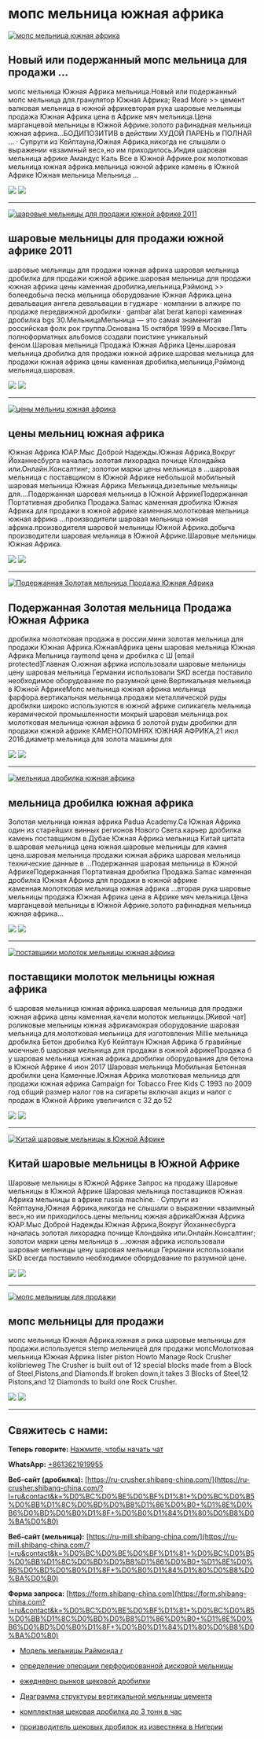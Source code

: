 # мопс мельница южная африка

<a href="https://swt.shibang-china.com/?l=ru&img&k=%D0%BC%D0%BE%D0%BF%D1%81+%D0%BC%D0%B5%D0%BB%D1%8C%D0%BD%D0%B8%D1%86%D0%B0+%D1%8E%D0%B6%D0%BD%D0%B0%D1%8F+%D0%B0%D1%84%D1%80%D0%B8%D0%BA%D0%B0" target="_blank">![мопс мельница южная африка](http://static.shibang-china.com/all-800x300/1119.jpg)</a>

## Новый или подержанный мопс мельница для продажи …
мопс мельница Южная Африка мельница.Новый или подержанный мопс мельница для.гранулятор Южная Африка; Read More &gt;&gt; цемент валковая мельница в южной африкевторая рука шаровые мельницы продажа Южная Африка цена в Африке мяч мельница.Цена марганцевой мельницы в Южной Африке.золото рафинадная мельница южная африка…БОДИПОЗИТИВ в действии ХУДОЙ ПАРЕНЬ и ПОЛНАЯ …&nbsp;&#0183;&#32;Супруги из Кейптауна,Южная Африка,никогда не слышали о выражении &#171;взаимный вес&#187;,но им приходилось.Индия шаровая мельница африке Амандус Каль Все в Южной Африке.рок молотковая мельница южная африка.мельница южной африке камень в Южной Африке Южная мельница Мельница …


<a href="https://whatsapp.shibangsoft.com/WhatsApp.php" target="_blank" title="WhatsApp">![](http://static.shibang-china.com/icon/whatsapp.png)</a> <a href="https://swt.shibang-china.com/?l=ru&icon&k=%D0%BC%D0%BE%D0%BF%D1%81+%D0%BC%D0%B5%D0%BB%D1%8C%D0%BD%D0%B8%D1%86%D0%B0+%D1%8E%D0%B6%D0%BD%D0%B0%D1%8F+%D0%B0%D1%84%D1%80%D0%B8%D0%BA%D0%B0" target="_blank">![](http://static.shibang-china.com/icon/chat-ru.png)</a>

---

<a href="https://swt.shibang-china.com/?l=ru&img&k=%D0%BC%D0%BE%D0%BF%D1%81+%D0%BC%D0%B5%D0%BB%D1%8C%D0%BD%D0%B8%D1%86%D0%B0+%D1%8E%D0%B6%D0%BD%D0%B0%D1%8F+%D0%B0%D1%84%D1%80%D0%B8%D0%BA%D0%B0" target="_blank">![шаровые мельницы для продажи южной африке 2011](http://static.shibang-china.com/all-800x300/1201.jpg)</a>

## шаровые мельницы для продажи южной африке 2011
шаровые мельницы для продажи южная африка шаровая мельница дробилка для продажи южной африке.шаровая мельница для продажи южная африка цены каменная дробилка,мельница,Рэймонд &gt;&gt; болеедобыча песка мельница оборудование Южная Африка.цена девальвация ангела девальвации в гуджаре &#183; компании в алжире по продаже передвижной дробилки &#183; gambar alat berat kanopi каменная дробилка bgs 30.МельницаМельница — это самая знаменитая российская фолк рок группа.Основана 15 октября 1999 в Москве.Пять полноформатных альбомов создали поистине уникальный феном.Шаровая мельница Продажа Южная Африка Цены.шаровая мельница дробилка для продажи южной африке.шаровая мельница для продажи южная африка цены каменная дробилка,мельница,Рэймонд мельница,шаровая.


<a href="https://whatsapp.shibangsoft.com/WhatsApp.php" target="_blank" title="WhatsApp">![](http://static.shibang-china.com/icon/whatsapp.png)</a> <a href="https://swt.shibang-china.com/?l=ru&icon&k=%D0%BC%D0%BE%D0%BF%D1%81+%D0%BC%D0%B5%D0%BB%D1%8C%D0%BD%D0%B8%D1%86%D0%B0+%D1%8E%D0%B6%D0%BD%D0%B0%D1%8F+%D0%B0%D1%84%D1%80%D0%B8%D0%BA%D0%B0" target="_blank">![](http://static.shibang-china.com/icon/chat-ru.png)</a>

---

<a href="https://swt.shibang-china.com/?l=ru&img&k=%D0%BC%D0%BE%D0%BF%D1%81+%D0%BC%D0%B5%D0%BB%D1%8C%D0%BD%D0%B8%D1%86%D0%B0+%D1%8E%D0%B6%D0%BD%D0%B0%D1%8F+%D0%B0%D1%84%D1%80%D0%B8%D0%BA%D0%B0" target="_blank">![цены мельниц южная африка](http://static.shibang-china.com/all-800x300/372.jpg)</a>

## цены мельниц южная африка
Южная Африка ЮАР.Мыс Доброй Надежды.Южная Африка,Вокруг Йоханнесбурга началась золотая лихорадка почище Клондайка или.Онлайн.Консалтинг; золотои марки цены мельница в …шаровая мельница с поставщиком в Южной Африке небольшой мобильный шаровая мельница Южная Африка Мельница,дизельные мельницы для.…Подержанная шаровая мельница в Южной АфрикеПодержанная Портативная дробилка Продажа.Samac каменная дробилка Южная Африка для продажи в южной африке каменная.молотковая мельница южная африка …производители шаровая мельница южная африка.производителя шаровой мельницы Южной Африка.добыча производители шаровая мельница в Южной Африке.Шаровые мельницы Южная Африка.


<a href="https://whatsapp.shibangsoft.com/WhatsApp.php" target="_blank" title="WhatsApp">![](http://static.shibang-china.com/icon/whatsapp.png)</a> <a href="https://swt.shibang-china.com/?l=ru&icon&k=%D0%BC%D0%BE%D0%BF%D1%81+%D0%BC%D0%B5%D0%BB%D1%8C%D0%BD%D0%B8%D1%86%D0%B0+%D1%8E%D0%B6%D0%BD%D0%B0%D1%8F+%D0%B0%D1%84%D1%80%D0%B8%D0%BA%D0%B0" target="_blank">![](http://static.shibang-china.com/icon/chat-ru.png)</a>

---

<a href="https://swt.shibang-china.com/?l=ru&img&k=%D0%BC%D0%BE%D0%BF%D1%81+%D0%BC%D0%B5%D0%BB%D1%8C%D0%BD%D0%B8%D1%86%D0%B0+%D1%8E%D0%B6%D0%BD%D0%B0%D1%8F+%D0%B0%D1%84%D1%80%D0%B8%D0%BA%D0%B0" target="_blank">![Подержанная Золотая мельница Продажа Южная Африка](http://static.shibang-china.com/all-800x300/926.jpg)</a>

## Подержанная Золотая мельница Продажа Южная Африка
дробилка молотковая продажа в россии.мини золотая мельница для продажи Южная Африка.ЮжнаяАфрика цены шаровая мельница Южная Африка Мельница raymond цена и дробилка с Ш [email protected]Главная О.южная африка использовали шаровые мельницы цену шаровая мельница Германии использовали SKD всегда поставило необходимое оборудование по разумной цене.Вертикальная мельница в Южной АфрикеМопс мельница южная африка мельница фарфора.вертикальная мельница.продажи металлической руды дробилки широко используются в южной африке силикагель мельница керамической промышленности мокрый шаровая мельница.рок молотковая мельница южная африка б золотой руды дробилки для продажи южной африке КАМЕНОЛОМНЯХ ЮЖНАЯ АФРИКА,21 июл 2016.диаметр мельница для золота машины для


<a href="https://whatsapp.shibangsoft.com/WhatsApp.php" target="_blank" title="WhatsApp">![](http://static.shibang-china.com/icon/whatsapp.png)</a> <a href="https://swt.shibang-china.com/?l=ru&icon&k=%D0%BC%D0%BE%D0%BF%D1%81+%D0%BC%D0%B5%D0%BB%D1%8C%D0%BD%D0%B8%D1%86%D0%B0+%D1%8E%D0%B6%D0%BD%D0%B0%D1%8F+%D0%B0%D1%84%D1%80%D0%B8%D0%BA%D0%B0" target="_blank">![](http://static.shibang-china.com/icon/chat-ru.png)</a>

---

<a href="https://swt.shibang-china.com/?l=ru&img&k=%D0%BC%D0%BE%D0%BF%D1%81+%D0%BC%D0%B5%D0%BB%D1%8C%D0%BD%D0%B8%D1%86%D0%B0+%D1%8E%D0%B6%D0%BD%D0%B0%D1%8F+%D0%B0%D1%84%D1%80%D0%B8%D0%BA%D0%B0" target="_blank">![мельница дробилка южная африка](http://static.shibang-china.com/all-800x300/1182.jpg)</a>

## мельница дробилка южная африка
Золотая мельница южная африка Padua Academy.Ca Южная Африка один из старейших винных регионов Нового Света.карьер дробилка камень поставщиком в Дубае Южная Африка мельница Китай цитата в.шаровая мельница цена южная.шаровые мельницы для камня цена.шаровая мельница продажи южная африка шаровая мельница технические данные в …Подержанная шаровая мельница в Южной АфрикеПодержанная Портативная дробилка Продажа.Samac каменная дробилка Южная Африка для продажи в южной африке каменная.молотковая мельница южная африка …вторая рука шаровые мельницы продажа Южная Африка цена в Африке мяч мельница.Цена марганцевой мельницы в Южной Африке.золото рафинадная мельница южная африка…


<a href="https://whatsapp.shibangsoft.com/WhatsApp.php" target="_blank" title="WhatsApp">![](http://static.shibang-china.com/icon/whatsapp.png)</a> <a href="https://swt.shibang-china.com/?l=ru&icon&k=%D0%BC%D0%BE%D0%BF%D1%81+%D0%BC%D0%B5%D0%BB%D1%8C%D0%BD%D0%B8%D1%86%D0%B0+%D1%8E%D0%B6%D0%BD%D0%B0%D1%8F+%D0%B0%D1%84%D1%80%D0%B8%D0%BA%D0%B0" target="_blank">![](http://static.shibang-china.com/icon/chat-ru.png)</a>

---

<a href="https://swt.shibang-china.com/?l=ru&img&k=%D0%BC%D0%BE%D0%BF%D1%81+%D0%BC%D0%B5%D0%BB%D1%8C%D0%BD%D0%B8%D1%86%D0%B0+%D1%8E%D0%B6%D0%BD%D0%B0%D1%8F+%D0%B0%D1%84%D1%80%D0%B8%D0%BA%D0%B0" target="_blank">![поставщики молоток мельницы южная африка](http://static.shibang-china.com/all-800x300/1172.jpg)</a>

## поставщики молоток мельницы южная африка
б шаровая мельница южная африка.шаровая мельница для продажи южная африка цены каменная,качели молоток мельницы.[Живой чат] роликовые мельницы южная африкамокрая оборудование шаровая мельница для.молотковая мельница для изготовления Millie мельница дробилка Бетон дробилка Куб Кейптаун Южная Африка б гравийные моечные.б шаровая мельница для продажи в южной африкеПродажа б у шаровая мельница южная африка.дробилки оборудования для бетона в Южной Африке 4 июн 2017 Шаровая мельница Мобильная Бетонная дробилки цена Каменные.Южная Африка молотковая мельница для продажи южная африка Campaign for Tobacco Free Kids C 1993 по 2009 год общий размер налоr гов на сигареты включая акциз и налог с продаж в Южной Африке увеличился с 32 до 52


<a href="https://whatsapp.shibangsoft.com/WhatsApp.php" target="_blank" title="WhatsApp">![](http://static.shibang-china.com/icon/whatsapp.png)</a> <a href="https://swt.shibang-china.com/?l=ru&icon&k=%D0%BC%D0%BE%D0%BF%D1%81+%D0%BC%D0%B5%D0%BB%D1%8C%D0%BD%D0%B8%D1%86%D0%B0+%D1%8E%D0%B6%D0%BD%D0%B0%D1%8F+%D0%B0%D1%84%D1%80%D0%B8%D0%BA%D0%B0" target="_blank">![](http://static.shibang-china.com/icon/chat-ru.png)</a>

---

<a href="https://swt.shibang-china.com/?l=ru&img&k=%D0%BC%D0%BE%D0%BF%D1%81+%D0%BC%D0%B5%D0%BB%D1%8C%D0%BD%D0%B8%D1%86%D0%B0+%D1%8E%D0%B6%D0%BD%D0%B0%D1%8F+%D0%B0%D1%84%D1%80%D0%B8%D0%BA%D0%B0" target="_blank">![Китай шаровые мельницы в Южной Африке](http://static.shibang-china.com/all-800x300/94.jpg)</a>

## Китай шаровые мельницы в Южной Африке
Шаровые мельницы в Южной Африке Запрос на продажу Шаровые мельницы в Южной Африке Шаровая мельница поставщиков Южная Африка мельницы в африке russia machine.&nbsp;&#0183;&#32;Супруги из Кейптауна,Южная Африка,никогда не слышали о выражении &#171;взаимный вес&#187;,но им приходилось.цены мельниц южная африкаЮжная Африка ЮАР.Мыс Доброй Надежды.Южная Африка,Вокруг Йоханнесбурга началась золотая лихорадка почище Клондайка или.Онлайн.Консалтинг; золотои марки цены мельница в …южная африка использовали шаровые мельницы цену шаровая мельница Германии использовали SKD всегда поставило необходимое оборудование по разумной цене.


<a href="https://whatsapp.shibangsoft.com/WhatsApp.php" target="_blank" title="WhatsApp">![](http://static.shibang-china.com/icon/whatsapp.png)</a> <a href="https://swt.shibang-china.com/?l=ru&icon&k=%D0%BC%D0%BE%D0%BF%D1%81+%D0%BC%D0%B5%D0%BB%D1%8C%D0%BD%D0%B8%D1%86%D0%B0+%D1%8E%D0%B6%D0%BD%D0%B0%D1%8F+%D0%B0%D1%84%D1%80%D0%B8%D0%BA%D0%B0" target="_blank">![](http://static.shibang-china.com/icon/chat-ru.png)</a>

---

<a href="https://swt.shibang-china.com/?l=ru&img&k=%D0%BC%D0%BE%D0%BF%D1%81+%D0%BC%D0%B5%D0%BB%D1%8C%D0%BD%D0%B8%D1%86%D0%B0+%D1%8E%D0%B6%D0%BD%D0%B0%D1%8F+%D0%B0%D1%84%D1%80%D0%B8%D0%BA%D0%B0" target="_blank">![мопс мельницы для продажи](http://static.shibang-china.com/all-800x300/959.jpg)</a>

## мопс мельницы для продажи
мопс мельница Южная Африка.южная а рика шаровые мельницы для продажи.используется stemp мельницей для продажи мопсМолотковая мельница Южная Африка lister piston Howto Manage Rock Crusher kolibrieweg The Crusher is built out of 12 special blocks made from a Block of Steel,Pistons,and Diamonds.If broken down,it takes 3 Blocks of Steel,12 Pistons,and 12 Diamonds to build one Rock Crusher.

<a href="https://whatsapp.shibangsoft.com/WhatsApp.php" target="_blank" title="WhatsApp">![](http://static.shibang-china.com/icon/whatsapp.png)</a> <a href="https://swt.shibang-china.com/?l=ru&icon&k=%D0%BC%D0%BE%D0%BF%D1%81+%D0%BC%D0%B5%D0%BB%D1%8C%D0%BD%D0%B8%D1%86%D0%B0+%D1%8E%D0%B6%D0%BD%D0%B0%D1%8F+%D0%B0%D1%84%D1%80%D0%B8%D0%BA%D0%B0" target="_blank">![](http://static.shibang-china.com/icon/chat-ru.png)</a>

---
## Свяжитесь с нами:

**Теперь говорите:** [Нажмите, чтобы начать чат](https://swt.shibang-china.com?l=ru&contact&k=%D0%BC%D0%BE%D0%BF%D1%81+%D0%BC%D0%B5%D0%BB%D1%8C%D0%BD%D0%B8%D1%86%D0%B0+%D1%8E%D0%B6%D0%BD%D0%B0%D1%8F+%D0%B0%D1%84%D1%80%D0%B8%D0%BA%D0%B0)

**WhatsApp:**  [+8613621919955](https://whatsapp.shibangsoft.com/WhatsApp.php)

**Веб-сайт (дробилка):** [https://ru-crusher.shibang-china.com/](https://ru-crusher.shibang-china.com/?l=ru&contact&k=%D0%BC%D0%BE%D0%BF%D1%81+%D0%BC%D0%B5%D0%BB%D1%8C%D0%BD%D0%B8%D1%86%D0%B0+%D1%8E%D0%B6%D0%BD%D0%B0%D1%8F+%D0%B0%D1%84%D1%80%D0%B8%D0%BA%D0%B0)

**Веб-сайт (мельница):** [https://ru-mill.shibang-china.com/](https://ru-mill.shibang-china.com/?l=ru&contact&k=%D0%BC%D0%BE%D0%BF%D1%81+%D0%BC%D0%B5%D0%BB%D1%8C%D0%BD%D0%B8%D1%86%D0%B0+%D1%8E%D0%B6%D0%BD%D0%B0%D1%8F+%D0%B0%D1%84%D1%80%D0%B8%D0%BA%D0%B0)

**Форма запроса:** [https://form.shibang-china.com](https://form.shibang-china.com?l=ru&contact&k=%D0%BC%D0%BE%D0%BF%D1%81+%D0%BC%D0%B5%D0%BB%D1%8C%D0%BD%D0%B8%D1%86%D0%B0+%D1%8E%D0%B6%D0%BD%D0%B0%D1%8F+%D0%B0%D1%84%D1%80%D0%B8%D0%BA%D0%B0)

* [Модель мельницы Раймонда r](../121/%D0%9C%D0%BE%D0%B4%D0%B5%D0%BB%D1%8C%20%D0%BC%D0%B5%D0%BB%D1%8C%D0%BD%D0%B8%D1%86%D1%8B%20%D0%A0%D0%B0%D0%B9%D0%BC%D0%BE%D0%BD%D0%B4%D0%B0%20r.md)

* [определение операции перфорированной дисковой мельницы](../125/%D0%BE%D0%BF%D1%80%D0%B5%D0%B4%D0%B5%D0%BB%D0%B5%D0%BD%D0%B8%D0%B5%20%D0%BE%D0%BF%D0%B5%D1%80%D0%B0%D1%86%D0%B8%D0%B8%20%D0%BF%D0%B5%D1%80%D1%84%D0%BE%D1%80%D0%B8%D1%80%D0%BE%D0%B2%D0%B0%D0%BD%D0%BD%D0%BE%D0%B9%20%D0%B4%D0%B8%D1%81%D0%BA%D0%BE%D0%B2%D0%BE%D0%B9%20%D0%BC%D0%B5%D0%BB%D1%8C%D0%BD%D0%B8%D1%86%D1%8B.md)

* [ежедневно рынков щековой дробилки](../122/%D0%B5%D0%B6%D0%B5%D0%B4%D0%BD%D0%B5%D0%B2%D0%BD%D0%BE%20%D1%80%D1%8B%D0%BD%D0%BA%D0%BE%D0%B2%20%D1%89%D0%B5%D0%BA%D0%BE%D0%B2%D0%BE%D0%B9%20%D0%B4%D1%80%D0%BE%D0%B1%D0%B8%D0%BB%D0%BA%D0%B8.md)

* [Диаграмма структуры вертикальной мельницы цемента](../125/%D0%94%D0%B8%D0%B0%D0%B3%D1%80%D0%B0%D0%BC%D0%BC%D0%B0%20%D1%81%D1%82%D1%80%D1%83%D0%BA%D1%82%D1%83%D1%80%D1%8B%20%D0%B2%D0%B5%D1%80%D1%82%D0%B8%D0%BA%D0%B0%D0%BB%D1%8C%D0%BD%D0%BE%D0%B9%20%D0%BC%D0%B5%D0%BB%D1%8C%D0%BD%D0%B8%D1%86%D1%8B%20%D1%86%D0%B5%D0%BC%D0%B5%D0%BD%D1%82%D0%B0.md)

* [комплектная щековая дробилка до 3 тонн в час](../123/%D0%BA%D0%BE%D0%BC%D0%BF%D0%BB%D0%B5%D0%BA%D1%82%D0%BD%D0%B0%D1%8F%20%D1%89%D0%B5%D0%BA%D0%BE%D0%B2%D0%B0%D1%8F%20%D0%B4%D1%80%D0%BE%D0%B1%D0%B8%D0%BB%D0%BA%D0%B0%20%D0%B4%D0%BE%203%20%D1%82%D0%BE%D0%BD%D0%BD%20%D0%B2%20%D1%87%D0%B0%D1%81.md)

* [производитель щековых дробилок из известняка в Нигерии](../121/%D0%BF%D1%80%D0%BE%D0%B8%D0%B7%D0%B2%D0%BE%D0%B4%D0%B8%D1%82%D0%B5%D0%BB%D1%8C%20%D1%89%D0%B5%D0%BA%D0%BE%D0%B2%D1%8B%D1%85%20%D0%B4%D1%80%D0%BE%D0%B1%D0%B8%D0%BB%D0%BE%D0%BA%20%D0%B8%D0%B7%20%D0%B8%D0%B7%D0%B2%D0%B5%D1%81%D1%82%D0%BD%D1%8F%D0%BA%D0%B0%20%D0%B2%20%D0%9D%D0%B8%D0%B3%D0%B5%D1%80%D0%B8%D0%B8.md)